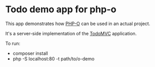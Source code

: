 Todo demo app for php-o
=======================

This app demonstrates how [PHP-O](https://github.com/jsebrech/php-o) can be used in an actual project.

It's a server-side implementation of the [TodoMVC](http://todomvc.com) application.

To run:

* composer install
* php -S localhost:80 -t path/to/o-demo
